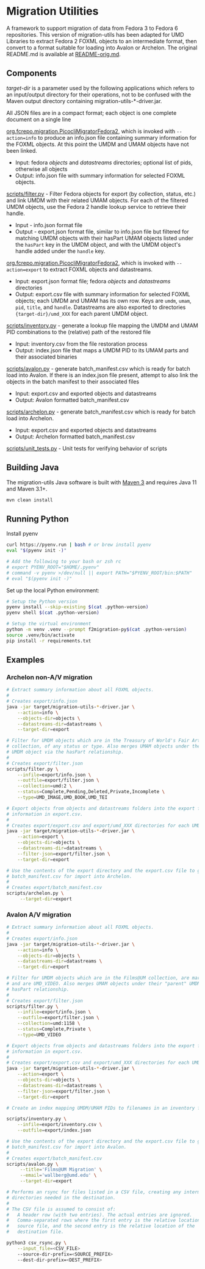# Migration Utilities

A framework to support migration of data from Fedora 3 to Fedora 6 repositories. This version of
migration-utils has been adapted for UMD Libraries to extract Fedora 2 FOXML objects to an
intermediate format, then convert to a format suitable for loading into Avalon or Archelon. The
original README.md is available at [README-orig.md](README-orig.md).

## Components

*target-dir* is a parameter used by the following applications which refers to
an input/output directory for their operations, not to be confused with the
Maven output directory containing migration-utils-*-driver.jar.

All JSON files are in a compact format; each object is one complete document on
a single line

[org.fcrepo.migration.PicocliMigratorFedora2](src/main/java/org/fcrepo/migration/PicocliMigratorFedora2.java),
which is invoked with `--action=info` to produce an info.json file containing
summary information for the FOXML objects. At this point the UMDM and UMAM
objects have not been linked.

* Input: fedora *objects* and *datastreams* directories; optional list of pids,
  otherwise all objects
* Output: info.json file with summary information for selected FOXML objects.

[scripts/filter.py](scripts/filter.py) - Filter Fedora objects for export (by
collection, status, etc.) and link UMDM with their related UMAM objects. For
each of the filtered UMDM objects, use the Fedora 2 handle lookup service to
retrieve their handle.

* Input - info.json format file
* Output - export.json format file, similar to info.json file but filtered for
  matching UMDM objects with their hasPart UMAM objects listed under the
  `hasPart` key in the UMDM object, and with the UMDM object's handle added
  under the `handle` key.

[org.fcrepo.migration.PicocliMigratorFedora2](src/main/java/org/fcrepo/migration/PicocliMigratorFedora2.java),
which is invoked with `--action=export` to extract FOXML objects and datastreams.

* Input: export.json format file; fedora *objects* and *datastreams* directories
* Output: export.csv file with summary information for selected FOXML objects;
  each UMDM and UMAM has its own row. Keys are `umdm`, `umam`, `pid`,
  `title`, and `handle`. Datastreams are also exported to directories
  `{target-dir}/umd_XXX` for each parent UMDM object.

[scripts/inventory.py](scripts/inventory.py) - generate a lookup file
mapping the UMDM and UMAM PID combinations to the (relative) path of the
restored file

* Input: inventory.csv from the file restoration process
* Output: index.json file that maps a UMDM PID to its UMAM parts and their
  associated binaries

[scripts/avalon.py](scripts/avalon.py) - generate batch_manifest.csv which is
ready for batch load into Avalon. If there is an index.json file present,
attempt to also link the objects in the batch manifest to their associated
files

* Input: export.csv and exported objects and datastreams
* Output: Avalon formatted batch_manifest.csv

[scripts/archelon.py](scripts/archelon.py) - generate batch_manifest.csv which is
ready for batch load into Archelon.

* Input: export.csv and exported objects and datastreams
* Output: Archelon formatted batch_manifest.csv

[scripts/unit_tests.py](scripts/unit_tests.py) - Unit tests for verifying
behavior of scripts

## Building Java

The migration-utils Java software is built with [Maven 3](https://maven.apache.org)
and requires Java 11 and Maven 3.1+.

```bash
mvn clean install
```

## Running Python

Install pyenv

```bash
curl https://pyenv.run | bash # or brew install pyenv
eval "$(pyenv init -)"

# Add the following to your bash or zsh rc
# export PYENV_ROOT="$HOME/.pyenv"
# command -v pyenv >/dev/null || export PATH="$PYENV_ROOT/bin:$PATH"
# eval "$(pyenv init -)"
```

Set up the local Python environment:

```bash
# Setup the Python version
pyenv install --skip-existing $(cat .python-version)
pyenv shell $(cat .python-version)

# Setup the virtual environment
python -m venv .venv --prompt f2migration-py$(cat .python-version)
source .venv/bin/activate
pip install -r requirements.txt
```

## Examples

### Archelon non-A/V migration

```bash
# Extract summary information about all FOXML objects.
#
# Creates export/info.json
java -jar target/migration-utils-*-driver.jar \
    --action=info \
    --objects-dir=objects \
    --datastreams-dir=datastreams \
    --target-dir=export

# Filter for UMDM objects which are in the Treasury of World's Fair Art & Architecture
# collection, of any status or type. Also merges UMAM objects under their "parent"
# UMDM object via the hasPart relationship.
#
# Creates export/filter.json
scripts/filter.py \
    --infile=export/info.json \
    --outfile=export/filter.json \
    --collection=umd:2 \
    --status=Complete,Pending,Deleted,Private,Incomplete \
    --type=UMD_IMAGE,UMD_BOOK,UMD_TEI

# Export objects from objects and datastreams folders into the export folder, with summary
# information in export.csv.
#
# Creates export/export.csv and export/umd_XXX directories for each UMDM.
java -jar target/migration-utils-*-driver.jar \
    --action=export \
    --objects-dir=objects \
    --datastreams-dir=datastreams \
    --filter-json=export/filter.json \
    --target-dir=export

# Use the contents of the export directory and the export.csv file to generate
# batch_manifest.csv for import into Archelon.
#
# Creates export/batch_manifest.csv
scripts/archelon.py \
     --target-dir=export
```

### Avalon A/V migration

```bash
# Extract summary information about all FOXML objects.
#
# Creates export/info.json
java -jar target/migration-utils-*-driver.jar \
    --action=info \
    --objects-dir=objects \
    --datastreams-dir=datastreams \
    --target-dir=export

# Filter for UMDM objects which are in the Films@UM collection, are marked Complete or Private,
# and are UMD_VIDEO. Also merges UMAM objects under their "parent" UMDM object via the
# hasPart relationship.
#
# Creates export/filter.json
scripts/filter.py \
    --infile=export/info.json \
    --outfile=export/filter.json \
    --collection=umd:1158 \
    --status=Complete,Private \
    --type=UMD_VIDEO

# Export objects from objects and datastreams folders into the export folder, with summary
# information in export.csv.
#
# Creates export/export.csv and export/umd_XXX directories for each UMDM.
java -jar target/migration-utils-*-driver.jar \
    --action=export \
    --objects-dir=objects \
    --datastreams-dir=datastreams \
    --filter-json=export/filter.json \
    --target-dir=export

# Create an index mapping UMDM/UMAM PIDs to filenames in an inventory file

scripts/inventory.py \
    --infile=export/inventory.csv \
    --outfile=export/index.json

# Use the contents of the export directory and the export.csv file to generate
# batch_manifest.csv for import into Avalon.
#
# Creates export/batch_manifest.csv
scripts/avalon.py \
     --title='Films@UM Migration' \
     --email='wallberg@umd.edu' \
     --target-dir=export

# Performs an rsync for files listed in a CSV file, creating any intermediate
# directories needed in the destination.
#
# The CSV file is assumed to consist of:
#   A header row (with two entries). The actual entries are ignored.
#   Comma-separated rows where the first entry is the relative location of the
#   source file, and the second entry is the relative location of the
#   destination file.

python3 csv_rsync.py \
    --input_file=<CSV_FILE>
    --source-dir-prefix=<SOURCE_PREFIX>
    --dest-dir-prefix=<DEST_PREFIX>
```

